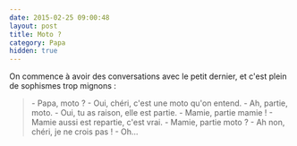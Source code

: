 ```yaml
---
date: 2015-02-25 09:00:48
layout: post
title: Moto ?
category: Papa
hidden: true
---
```


On commence à avoir des conversations avec le petit dernier, et c'est plein de sophismes trop mignons :

> \- Papa, moto ?
> \- Oui, chéri, c'est une moto qu'on entend.
> \- Ah, partie, moto.
> \- Oui, tu as raison, elle est partie.
> \- Mamie, partie mamie !
> \- Mamie aussi est repartie, c'est vrai.
> \- Mamie, partie moto ?
> \- Ah non, chéri, je ne crois pas !
> \- Oh...

